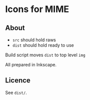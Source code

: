 # Icons for MIME

## About

- `src` should hold raws
- `dist` should hold ready to use

Build script moves `dist` to top level `img`

All prepared in Inkscape.

## Licence

See `dist/`.

